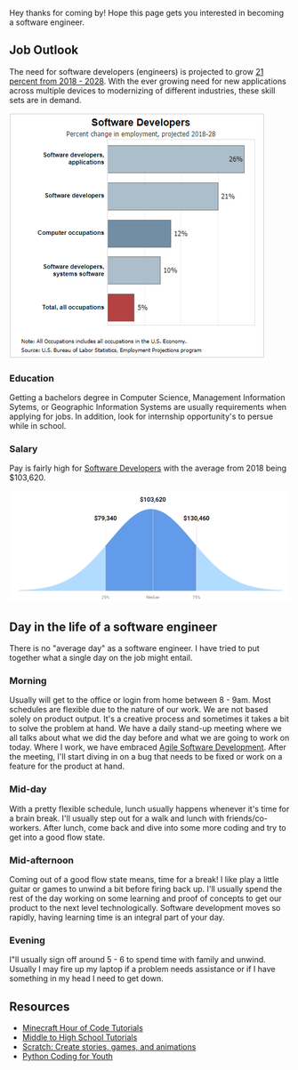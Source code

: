 Hey thanks for coming by! Hope this page gets you interested in becoming a software engineer.

## Job Outlook

The need for software developers (engineers) is projected to grow [21 percent from 2018 - 2028](https://www.bls.gov/ooh/computer-and-information-technology/software-developers.htm#tab-6). With the ever growing need for new applications across multiple devices to modernizing of different industries, these skill sets are in demand. 

![Image](images/job_outlook.png)

### Education

Getting a bachelors degree in Computer Science, Management Information Sytems, or Geographic Information Systems are usually requirements when applying for jobs. In addition, look for internship opportunity's to persue while in school. 

### Salary 
Pay is fairly high for [Software Developers](https://money.usnews.com/careers/best-jobs/software-developer/salary) with the average from 2018 being $103,620.

![Salary Range](images/salary_range.png)

## Day in the life of a software engineer

There is no "average day" as a software engineer. I have tried to put together what a single day on the job might entail.

### Morning
Usually will get to the office or login from home between 8 - 9am. Most schedules are flexible due to the nature of our work. We are not based solely on product output. It's a creative process and sometimes it takes a bit to solve the problem at hand. We have a daily stand-up meeting where we all talks about what we did the day before and what we are going to work on today. 
Where I work, we have embraced [Agile Software Development](https://agilemanifesto.org/). After the meeting, I'll start diving in on a bug that needs to be fixed or work on a feature for the product at hand. 

### Mid-day
With a pretty flexible schedule, lunch usually happens whenever it's time for a brain break. I'll usually step out for a walk and lunch with friends/co-workers. After lunch, come back and dive into some more coding and try to get into a good flow state.

### Mid-afternoon
Coming out of a good flow state means, time for a break! I like play a little guitar or games to unwind a bit before firing back up. I'll usually spend the rest of the day working on some learning and proof of concepts to get our product to the next level technologically. 
Software development moves so rapidly, having learning time is an integral part of your day.  

### Evening
I"ll usually sign off around 5 - 6 to spend time with family and unwind. Usually I may fire up my laptop if a problem needs assistance or if I have something in my head I need to get down.  

## Resources

* [Minecraft Hour of Code Tutorials](https://code.org/minecraft)
* [Middle to High School Tutorials](https://code.org/student/middle-high)
* [Scratch: Create stories, games, and animations](https://scratch.mit.edu/)
* [Python Coding for Youth](https://www.udemy.com/course/teach-your-kids-to-code/)
